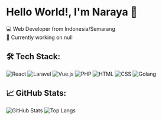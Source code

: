 # Hello World!, I'm Naraya 👋

💻 Web Developer from Indonesia/Semarang  
🚀 Currently working on null 


## 🛠️ Tech Stack:
![React](https://img.shields.io/badge/-React-61DAFB?style=flat-square&logo=react&logoColor=black)
![Laravel](https://img.shields.io/badge/-Laravel-FF2D20?style=flat-square&logo=laravel&logoColor=white)
![Vue.js](https://img.shields.io/badge/-Vue.js-4FC08D?style=flat-square&logo=vue.js&logoColor=white)
![PHP](https://img.shields.io/badge/-PHP-777BB4?style=flat-square&logo=php&logoColor=white)
![HTML](https://img.shields.io/badge/-HTML5-E34F26?style=flat-square&logo=html5&logoColor=white)
![CSS](https://img.shields.io/badge/-CSS3-1572B6?style=flat-square&logo=css3&logoColor=white)
![Golang](https://img.shields.io/badge/-Golang-00ADD8?style=flat-square&logo=go&logoColor=white)


## 📈 GitHub Stats:
![GitHub Stats](https://github-readme-stats.vercel.app/api?username=telole&show_icons=true&theme=dark)
![Top Langs](https://github-readme-stats.vercel.app/api/top-langs/?username=telole&layout=compact&theme=dark)

